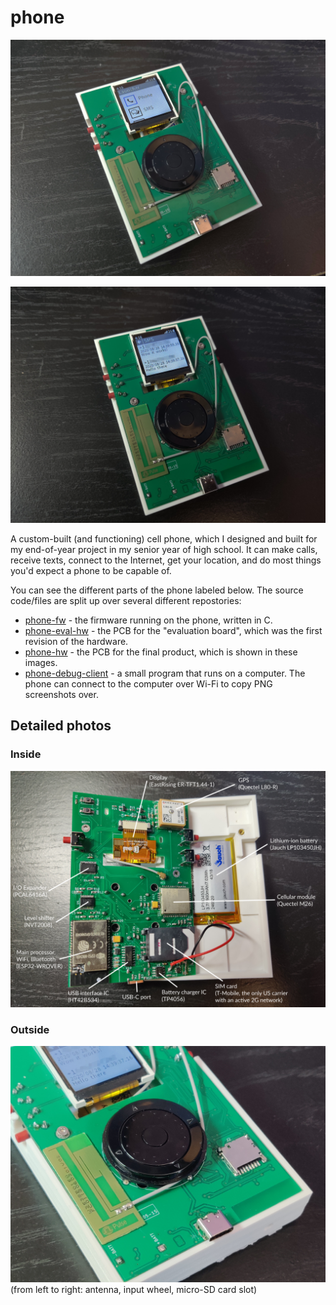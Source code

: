 # phone
![Phone](./img/main.jpg)

![The SMS app](./img/sms.jpg)

A custom-built (and functioning) cell phone, which I designed and built for my end-of-year project in my senior year of high school. It can make calls, receive texts, connect to the Internet, get your location, and do most things you'd expect a phone to be capable of.

You can see the different parts of the phone labeled below. The source code/files are split up over several different repostories:
* [phone-fw](https://github.com/thatoddmailbox/phone-fw) - the firmware running on the phone, written in C.
* [phone-eval-hw](https://github.com/thatoddmailbox/phone-eval-hw) - the PCB for the "evaluation board", which was the first revision of the hardware.
* [phone-hw](https://github.com/thatoddmailbox/phone-hw) - the PCB for the final product, which is shown in these images.
* [phone-debug-client](https://github.com/thatoddmailbox/phone-debug-client) - a small program that runs on a computer. The phone can connect to the computer over Wi-Fi to copy PNG screenshots over.

## Detailed photos
### Inside
![Inside of phone, with labels describing different parts](./img/inside_labeled.jpg)

### Outside
![Outside](./img/outside.jpg)
(from left to right: antenna, input wheel, micro-SD card slot)